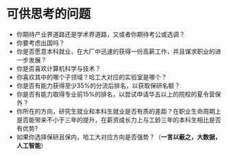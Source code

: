 # 可供思考的问题

- 你期待产业界道路还是学术界道路，又或者你期待考公或选调？
- 你要考虑出国吗？
- 你是否愿意本科就业，在大厂中迅速的获得一份高薪工作，并且谋求职业的进一步发展？
- 你是否喜欢计算机科学与技术？
- 你喜欢其中的哪个子领域？哈工大对应的实验室是哪个？
- 你是否有能力获得至少35%的分流后排名，以获取保研名额？
- 你是否有能力取得专业前15%的排名，以尝试申请华五以上的院校的夏令营保外？
- 你所在的方向，研究生就业和本科生就业是否有质的差距？在职业生命周期上是否能带来不小于三年的提升，在薪资成长力上与工龄三年的本科生相比是否有优势?
- 如果你选择保研且保内，哈工大对应方向是否强势？（**一言以蔽之，大数据，人工智能**）
